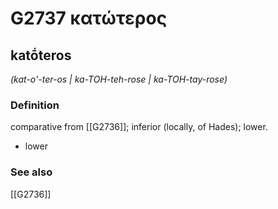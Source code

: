 # G2737 κατώτερος

## katṓteros

_(kat-o'-ter-os | ka-TOH-teh-rose | ka-TOH-tay-rose)_

### Definition

comparative from [[G2736]]; inferior (locally, of Hades); lower.

- lower

### See also

[[G2736]]

